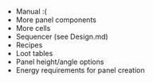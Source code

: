 - Manual :(
- More panel components
- More cells
- Sequencer (see Design.md)
- Recipes
- Loot tables
- Panel height/angle options
- Energy requirements for panel creation

